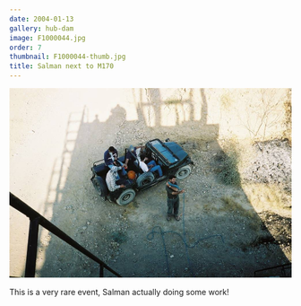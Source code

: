 ```yaml
---
date: 2004-01-13
gallery: hub-dam
image: F1000044.jpg
order: 7
thumbnail: F1000044-thumb.jpg
title: Salman next to M170
---
```


![Salman next to M170](./F1000044.jpg)

This is a very rare event, Salman actually doing some work!